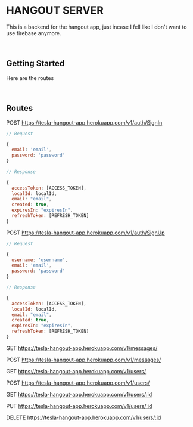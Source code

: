 # HANGOUT SERVER

This is a backend for the hangout app, just incase I fell like I don't want to use firebase anymore.

<br>    

## Getting Started

Here are the routes

<br>    

## Routes

POST https://tesla-hangout-app.herokuapp.com/v1/auth/SignIn

```js
// Request

{
  email: 'email',
  password: 'password'
}

// Response

{
  accessToken: [ACCESS_TOKEN],
  localId: localId,
  email: "email",
  created: true,
  expiresIn: "expiresIn",
  refreshToken: [REFRESH_TOKEN]
}

```
POST  https://tesla-hangout-app.herokuapp.com/v1/auth/SignUp
```js
// Request

{
  username: 'username',
  email: 'email',
  password: 'password'
}

// Response

{
  accessToken: [ACCESS_TOKEN],
  localId: localId,
  email: "email",
  created: true,
  expiresIn: "expiresIn",
  refreshToken: [REFRESH_TOKEN]
}

```

GET  https://tesla-hangout-app.herokuapp.com/v1/messages/

POST  https://tesla-hangout-app.herokuapp.com/v1/messages/

GET  https://tesla-hangout-app.herokuapp.com/v1/users/

POST  https://tesla-hangout-app.herokuapp.com/v1/users/

GET  https://tesla-hangout-app.herokuapp.com/v1/users/:id

PUT  https://tesla-hangout-app.herokuapp.com/v1/users/:id

DELETE  https://tesla-hangout-app.herokuapp.com/v1/users/:id

